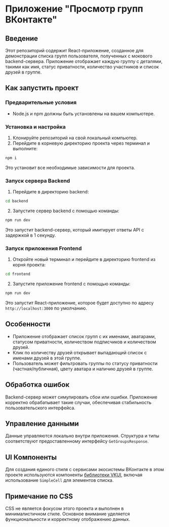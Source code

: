 # Приложение "Просмотр групп ВКонтакте"

## Введение

Этот репозиторий содержит React-приложение, созданное для демонстрации списка групп пользователя, полученных с мокового backend-сервера. Приложение отображает каждую группу с деталями, такими как имя, статус приватности, количество участников и список друзей в группе.

## Как запустить проект

### Предварительные условия

- Node.js и npm должны быть установлены на вашем компьютере.

### Установка и настройка

1. Клонируйте репозиторий на свой локальный компьютер.
2. Перейдите в корневую директорию проекта через терминал и выполните:

```sh
npm i
```

Это установит все необходимые зависимости для проекта.

### Запуск сервера Backend

1. Перейдите в директорию backend:

```sh
cd backend
```

2. Запустите сервер backend с помощью команды:

```sh
npm run dev
```

Это запустит backend-сервер, который имитирует ответы API с задержкой в 1 секунду.

### Запуск приложения Frontend

1. Откройте новый терминал и перейдите в директорию frontend из корня проекта:

```sh
cd frontend
```

2. Запустите приложение frontend с помощью команды:

```sh
npm run dev
```

Это запустит React-приложение, которое будет доступно по адресу `http://localhost:3000` по умолчанию.

## Особенности

- Приложение отображает список групп с их именами, аватарами, статусом приватности, количеством подписчиков и количеством друзей.
- Клик по количеству друзей открывает выпадающий список с именами друзей в этой группе.
- Пользователь может фильтровать группы по статусу приватности (частная/публичная), цвету аватара и наличию друзей в группе.

## Обработка ошибок

Backend-сервер может симулировать сбои или ошибки. Приложение корректно обрабатывает такие случаи, обеспечивая стабильность пользовательского интерфейса.

## Управление данными

Данные управляются локально внутри приложения. Структура и типы соответствуют предоставленному интерфейсу `GetGroupsResponse`.

## UI Компоненты

Для создания единого стиля с сервисами экосистемы ВКонтакте в этом проекте используются компоненты [библиотеки VKUI](https://www.npmjs.com/package/@vkontakte/vkui), включая использование `SimpleCell` для элементов списка.

## Примечание по CSS

CSS не является фокусом этого проекта и выполнен в минималистичном стиле. Основное внимание уделяется функциональности и корректному отображению данных.
